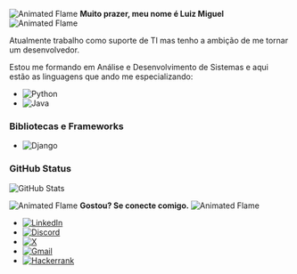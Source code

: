 
![Animated Flame](https://github.com/emersonpessoa01/dio-lab-open-source/blob/main/image/gifs/animated-flame-01.gif) **Muito prazer, meu nome é Luiz Miguel** ![Animated Flame](https://github.com/emersonpessoa01/dio-lab-open-source/blob/main/image/gifs/animated-flame-01.gif) 

Atualmente trabalho como suporte de TI mas tenho a ambição de me tornar um desenvolvedor. 

Estou me formando em Análise e Desenvolvimento de Sistemas e aqui estão as linguagens que ando me especializando:

- ![Python](https://img.shields.io/badge/python-3670A0?style=for-the-badge&logo=python&logoColor=ffdd54)
- ![Java](https://img.shields.io/badge/java-%23ED8B00.svg?style=for-the-badge&logo=openjdk&logoColor=white) 

### Bibliotecas e Frameworks

- ![Django](https://img.shields.io/badge/django-%23092E20.svg?style=for-the-badge&logo=django&logoColor=white)

### GitHub Status

![GitHub Stats](https://github-readme-stats.vercel.app/api?username=luizmiguelgaio&theme=transparent&bg_color=000&border_color=16B8F3&show_icons=true&icon_color=16B8F3&title_color=16B8F3&text_color=FFF)

![Animated Flame](https://github.com/emersonpessoa01/dio-lab-open-source/blob/main/image/gifs/animated-flame-01.gif) **Gostou? Se conecte comigo.** ![Animated Flame](https://github.com/emersonpessoa01/dio-lab-open-source/blob/main/image/gifs/animated-flame-01.gif)


- [![LinkedIn](https://img.shields.io/badge/LinkedIn-0077B5?style=for-the-badge&logo=linkedin&logoColor=white)](https://www.linkedin.com/in/luizmiguelgaio/)
- [![Discord](https://img.shields.io/badge/Discord-7289DA?style=for-the-badge&logo=discord&logoColor=white)](https://discord.com/channels/thegaio/)
- [![X](https://img.shields.io/badge/X-000?style=for-the-badge&logo=x)](https://x.com/SEUUSERNAME)
- [![Gmail](https://img.shields.io/badge/Gmail-333333?style=for-the-badge&logo=gmail&logoColor=red)](mailto:devluizmiguelgaio@gmail.com)
- [![Hackerrank](https://img.shields.io/badge/-Hackerrank-2EC866?style=for-the-badge&logo=HackerRank&logoColor=white)](https://hackerrank.com/profile/@devluizmiguelga1)


